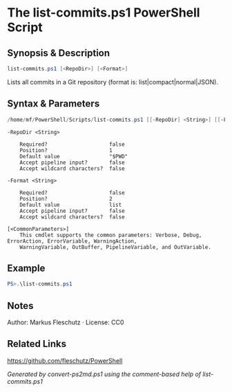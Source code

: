 # The list-commits.ps1 PowerShell Script

## Synopsis & Description
```powershell
list-commits.ps1 [<RepoDir>] [<Format>]
```

Lists all commits in a Git repository (format is: list|compact|normal|JSON).

## Syntax & Parameters
```powershell
/home/mf/PowerShell/Scripts/list-commits.ps1 [[-RepoDir] <String>] [[-Format] <String>] [<CommonParameters>]
```

```
-RepoDir <String>
    
    Required?                    false
    Position?                    1
    Default value                "$PWD"
    Accept pipeline input?       false
    Accept wildcard characters?  false
```

```
-Format <String>
    
    Required?                    false
    Position?                    2
    Default value                list
    Accept pipeline input?       false
    Accept wildcard characters?  false
```

```
[<CommonParameters>]
    This cmdlet supports the common parameters: Verbose, Debug, ErrorAction, ErrorVariable, WarningAction, 
    WarningVariable, OutBuffer, PipelineVariable, and OutVariable.
```

## Example
```powershell
PS>.\list-commits.ps1
```


## Notes
Author: Markus Fleschutz · License: CC0

## Related Links
https://github.com/fleschutz/PowerShell

*Generated by convert-ps2md.ps1 using the comment-based help of list-commits.ps1*

